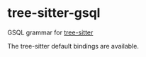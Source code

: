 # tree-sitter-gsql

GSQL grammar for [tree-sitter](https://github.com/tree-sitter/tree-sitter)

The tree-sitter default bindings are available.